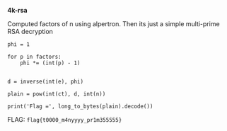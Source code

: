 **4k-rsa**

Computed factors of n using alpertron.
Then its just a simple multi-prime RSA decryption


```
phi = 1

for p in factors:
	phi *= (int(p) - 1)


d = inverse(int(e), phi)

plain = pow(int(ct), d, int(n))

print('Flag =', long_to_bytes(plain).decode())
```

FLAG: `flag{t0000_m4nyyyy_pr1m355555}`